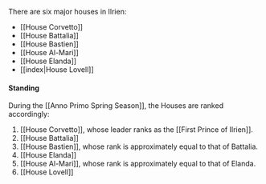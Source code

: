
There are six major houses in Ilrien:
- [[House Corvetto]]
- [[House Battalia]]
- [[House Bastien]]
- [[House Al-Mari]]
- [[House Elanda]]
- [[index|House Lovell]]

#### Standing
During the [[Anno Primo Spring Season]], the Houses are ranked accordingly:
1. [[House Corvetto]], whose leader ranks as the [[First Prince of Ilrien]].
2. [[House Battalia]] 
3. [[House Bastien]], whose rank is approximately equal to that of Battalia.
4. [[House Elanda]]
5. [[House Al-Mari]], whose rank is approximately equal to that of Elanda.
6. [[House Lovell]]